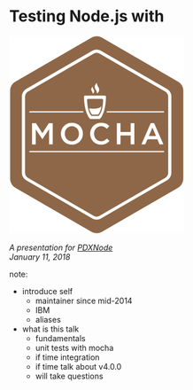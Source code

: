 # Testing Node.js with

[![Mocha Logo](resources/mocha.png)](https://mochajs.org)

*A presentation for [PDXNode](http://pdxnode.org)*  
*January 11, 2018* 

note:

- introduce self
  - maintainer since mid-2014
  - IBM
  - aliases
- what is this talk
  - fundamentals
  - unit tests with mocha
  - if time integration
  - if time talk about v4.0.0
  - will take questions
